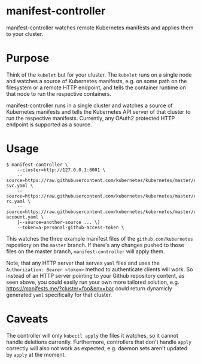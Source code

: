 # manifest-controller

manifest-controller watches remote Kubernetes manifests and applies them to your cluster.

# Purpose

Think of the `kubelet` but for your cluster. The `kubelet` runs on a single node and watches a source of Kubernetes
manifests, e.g. on some path on the filesystem or a remote HTTP endpoint, and tells the container runtime on that node
to run the respective containers.

manifest-controller runs in a single cluster and watches a source of Kubernetes manifests and tells the Kubernetes API server of that
cluster  to run the respective manifests. Currently, any OAuth2 protected HTTP endpoint is supported as a source.

# Usage

```
$ manifest-controller \
    --cluster=http://127.0.0.1:8001 \
    --source=https://raw.githubusercontent.com/kubernetes/kubernetes/master/examples/elasticsearch/es-svc.yaml \
    --source=https://raw.githubusercontent.com/kubernetes/kubernetes/master/examples/elasticsearch/es-rc.yaml \
    --source=https://raw.githubusercontent.com/kubernetes/kubernetes/master/examples/elasticsearch/service-account.yaml \
    [--source=another-source ... \]
    --token=a-personal-github-access-token \
```

This watches the three example manifest files of the `github.com/kubernetes` repostiory on the `master` branch.
If there's any changes pushed to those files on the master branch, `manifest-controller` will apply them.

Note, that any HTTP server that serves `yaml` files and uses the `Authorization: Bearer <token>` method to
authenticate clients will work. So instead of an HTTP server pointing to your Github repository content, as seen above,
you could easily run your own more tailored solution, e.g. https://manifests.me/?cluster=foo&env=bar could return
dynamicly generated `yaml` specifically for that cluster.

# Caveats

The controller will only `kubectl apply` the files it watches, so it cannot handle deletions currently.
Furthermore, controllers that don't handle `apply` correctly will also not work as expected, e.g. daemon sets aren't
updated by `apply` at the moment.
